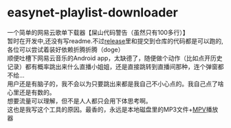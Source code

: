 # easynet-playlist-downloader
一个简单的网易云歌单下载器【屎山代码警告（虽然只有100多行）】<br>
暂时在开发中,还没有写readme.不过[release](https://github.com/Quandong-Zhang/easynet-playlist-downloader/releases/tag/V1.0.1)里和提交到仓库的代码都是可以跑的,各位可以尝试着装好依赖折腾折腾（doge）<br>
顺便吐槽下网易云音乐的Android app，太缺德了，随便做个动作（比如点开历史记录）都有概率跳出来什么直播小姐姐，还是直接跳转到直播间那种，连个弹窗都不给...<br>
用户还是有脑子的，我不会以为只要跳出来都是我自己不小心点的。我自己点了啥心里还是有数的。<br>
想要流量可以理解，但不是人人都只会用下体思考啊。<br>
这也是我写这个工具的原因。最香的，永远是本地磁盘里的MP3文件+[MPV](https://github.com/mpv-player/mpv)播放器
